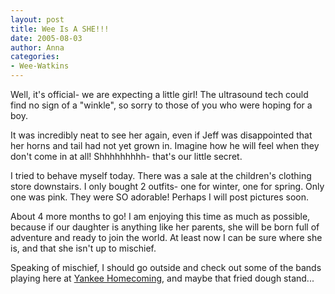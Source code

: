 ```yaml
---
layout: post
title: Wee Is A SHE!!!
date: 2005-08-03
author: Anna
categories:
- Wee-Watkins
---
```


Well, it's official- we are expecting a little girl! The ultrasound tech could find no sign of a "winkle", so sorry to those of you who were hoping for a boy.

It was incredibly neat to see her again, even if Jeff was disappointed that her horns and tail had not yet grown in. Imagine how he will feel when they don't come in at all! Shhhhhhhhh- that's our little secret.

I tried to behave myself today. There was a sale at the children's clothing store downstairs. I only bought 2 outfits- one for winter, one for spring. Only one was pink. They were SO adorable! Perhaps I will post pictures soon.

About 4 more months to go! I am enjoying this time as much as possible, because if our daughter is anything like her parents, she will be born full of adventure and ready to join the world. At least now I can be sure where she is, and that she isn't up to mischief. 

Speaking of mischief, I should go outside and check out some of the bands playing here at <a href="http://www.yankeehomecoming.com">Yankee Homecoming</a>, and maybe that fried dough stand...